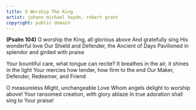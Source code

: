 ```yaml
---
title: O Worship The King
artist: johann michael haydn, robert grant
copyright: public domain
---
```


<strong>(Psalm 104)</strong>
O worship the King, all glorious above
And gratefully sing His wonderful love
Our Shield and Defender, the Ancient of Days
Pavilioned in splendor and girded with praise

Your bountiful care, what tongue can recite?
It breathes in the air, it shines in the light
Your mercies how tender, how firm to the end
Our Maker, Defender, Redeemer, and Friend

O measureless Might, unchangeable Love
Whom angels delight to worship above!
Your ransomed creation, with glory ablaze
In true adoration shall sing to Your praise!
